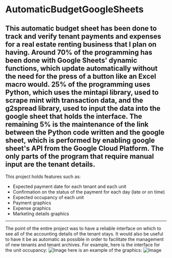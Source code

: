 # AutomaticBudgetGoogleSheets

This automatic budget sheet has been done to track and verify tenant payments and expenses for a real estate renting business that I plan on having. Around 70% of the programming has been done with Google Sheets' dynamic functions, which update automatically without the need for the press of a button like an Excel macro would. 25% of the programming uses Python, which uses the mintapi library, used to scrape mint with transaction data, and the g2spread library, used to input the data into the google sheet that holds the interface. The remaining 5% is the maintenance of the link between the Python code written and the google sheet, which is performed by enabling google sheet's API from the Google Cloud Platform. The only parts of the program that require manual input are the tenant details.
---
This project holds features such as:
- Expected payment date for each tenant and each unit
- Confirmation on the status of the payment for each day (late or on time)
- Expected occupancy of each unit
- Payment graphics
- Expense graphics
- Marketing details graphics
---
The point of the entire project was to have a reliable interface on which to see all of the accounting details of the tenant stays. It would also be useful to have it be as automatic as possible in order to facilitate the management of new tenants and tenant archives.
For example, here is the interface for the unit occupancy:
![Image](https://drive.google.com/file/d/1S2kEIo7GKq-v4mCUU0xmz8UQ7hFN6ghb/view?usp=sharing)
here is an example of the graphics:
![Image](https://drive.google.com/file/d/1NyP9X3oBb7yiPekCJRAADNsERWBQL1E8/view?usp=sharing)
